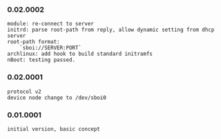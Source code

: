 
### 0.02.0002
	module: re-connect to server
	initrd: parse root-path from reply, allow dynamic setting from dhcp server
	root-path format:
		`sboi://SERVER:PORT`
	archlinux: add hook to build standard initramfs
	nBoot: testing passed.

### 0.02.0001
	protocol v2
	device node change to /dev/sboi0

### 0.01.0001
	initial version, basic concept
